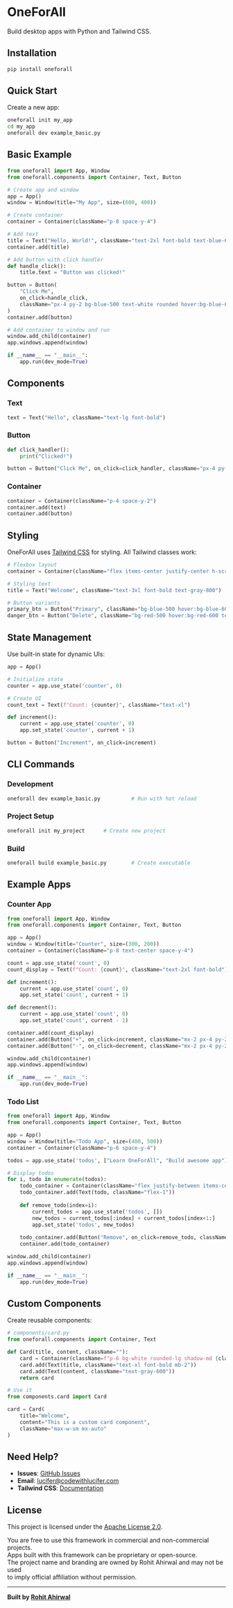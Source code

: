 # OneForAll

Build desktop apps with Python and Tailwind CSS.

## Installation

```bash
pip install oneforall
```

## Quick Start

Create a new app:
```bash
oneforall init my_app
cd my_app
oneforall dev example_basic.py
```

## Basic Example

```python
from oneforall import App, Window
from oneforall.components import Container, Text, Button

# Create app and window
app = App()
window = Window(title="My App", size=(600, 400))

# Create container
container = Container(className="p-8 space-y-4")

# Add text
title = Text("Hello, World!", className="text-2xl font-bold text-blue-600")
container.add(title)

# Add button with click handler
def handle_click():
    title.text = "Button was clicked!"

button = Button(
    "Click Me", 
    on_click=handle_click,
    className="px-4 py-2 bg-blue-500 text-white rounded hover:bg-blue-600"
)
container.add(button)

# Add container to window and run
window.add_child(container)
app.windows.append(window)

if __name__ == "__main__":
    app.run(dev_mode=True)
```

## Components

### Text
```python
text = Text("Hello", className="text-lg font-bold")
```

### Button
```python
def click_handler():
    print("Clicked!")

button = Button("Click Me", on_click=click_handler, className="px-4 py-2 bg-blue-500 text-white rounded")
```

### Container
```python
container = Container(className="p-4 space-y-2")
container.add(text)
container.add(button)
```

## Styling

OneForAll uses [Tailwind CSS](https://tailwindcss.com/) for styling. All Tailwind classes work:

```python
# Flexbox layout
container = Container(className="flex items-center justify-center h-screen")

# Styling text
title = Text("Welcome", className="text-3xl font-bold text-gray-800")

# Button variants
primary_btn = Button("Primary", className="bg-blue-500 hover:bg-blue-600 text-white px-4 py-2 rounded")
danger_btn = Button("Delete", className="bg-red-500 hover:bg-red-600 text-white px-4 py-2 rounded")
```

## State Management

Use built-in state for dynamic UIs:

```python
app = App()

# Initialize state
counter = app.use_state('counter', 0)

# Create UI
count_text = Text(f"Count: {counter}", className="text-xl")

def increment():
    current = app.use_state('counter', 0)
    app.set_state('counter', current + 1)

button = Button("Increment", on_click=increment)
```

## CLI Commands

### Development
```bash
oneforall dev example_basic.py          # Run with hot reload
```

### Project Setup
```bash
oneforall init my_project      # Create new project
```

### Build
```bash
oneforall build example_basic.py        # Create executable
```

## Example Apps

### Counter App
```python
from oneforall import App, Window
from oneforall.components import Container, Text, Button

app = App()
window = Window(title="Counter", size=(300, 200))
container = Container(className="p-8 text-center space-y-4")

count = app.use_state('count', 0)
count_display = Text(f"Count: {count}", className="text-2xl font-bold")

def increment():
    current = app.use_state('count', 0)
    app.set_state('count', current + 1)

def decrement():
    current = app.use_state('count', 0)
    app.set_state('count', current - 1)

container.add(count_display)
container.add(Button("+", on_click=increment, className="mx-2 px-4 py-2 bg-green-500 text-white rounded"))
container.add(Button("-", on_click=decrement, className="mx-2 px-4 py-2 bg-red-500 text-white rounded"))

window.add_child(container)
app.windows.append(window)

if __name__ == "__main__":
    app.run(dev_mode=True)
```

### Todo List
```python
from oneforall import App, Window
from oneforall.components import Container, Text, Button

app = App()
window = Window(title="Todo App", size=(400, 500))
container = Container(className="p-6 space-y-4")

todos = app.use_state('todos', ["Learn OneForAll", "Build awesome app"])

# Display todos
for i, todo in enumerate(todos):
    todo_container = Container(className="flex justify-between items-center p-2 bg-gray-100 rounded")
    todo_container.add(Text(todo, className="flex-1"))
    
    def remove_todo(index=i):
        current_todos = app.use_state('todos', [])
        new_todos = current_todos[:index] + current_todos[index+1:]
        app.set_state('todos', new_todos)
    
    todo_container.add(Button("Remove", on_click=remove_todo, className="px-2 py-1 bg-red-500 text-white rounded text-sm"))
    container.add(todo_container)

window.add_child(container)
app.windows.append(window)

if __name__ == "__main__":
    app.run(dev_mode=True)
```

## Custom Components

Create reusable components:

```python
# components/card.py
from oneforall.components import Container, Text

def Card(title, content, className=""):
    card = Container(className=f"p-6 bg-white rounded-lg shadow-md {className}")
    card.add(Text(title, className="text-xl font-bold mb-2"))
    card.add(Text(content, className="text-gray-600"))
    return card

# Use it
from components.card import Card

card = Card(
    title="Welcome", 
    content="This is a custom card component",
    className="max-w-sm mx-auto"
)
```

## Need Help?

- **Issues**: [GitHub Issues](https://github.com/Rohit-Ahirwal/oneforall/issues)
- **Email**: lucifer@codewithlucifer.com
- **Tailwind CSS**: [Documentation](https://tailwindcss.com/docs)

## License

This project is licensed under the [Apache License 2.0](./LICENSE).

You are free to use this framework in commercial and non-commercial projects.  
Apps built with this framework can be proprietary or open-source.  
The project name and branding are owned by Rohit Ahirwal and may not be used  
to imply official affiliation without permission.


---

**Built by [Rohit Ahirwal](https://github.com/rohitahirwal)**
